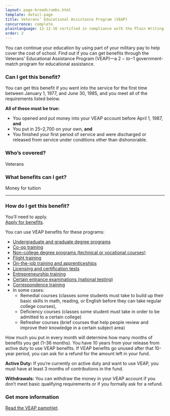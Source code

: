 ```yaml
---
layout: page-breadcrumbs.html
template: detail-page
title: Veterans’ Educational Assistance Program (VEAP)
concurrence: complete
plainlanguage: 12-12-16 certified in compliance with the Plain Writing Act
order: 3
---
```


<div class="va-introtext">

You can continue your education by using part of your military pay to help cover the cost of school. Find out if you can get benefits through the Veterans' Educational Assistance Program (VEAP)—a $2-to-$1 government-match program for educational assistance.

</div>

<div class="feature" markdown="1">

### Can I get this benefit?

You can get this benefit if you went into the service for the first time between January 1, 1977, and June 30, 1985, and you meet all of the requirements listed below.

**All of these must be true:**
  - You opened and put money into your VEAP account before April 1, 1987, **and**
  - You put in $25–$2,700 on your own, **and**
  - You finished your first period of service and were discharged or released from service under conditions other than dishonorable.

### Who’s covered?
Veterans
</div>

### What benefits can I get?
Money for tuition

------

### How do I get this benefit?

You’ll need to apply. <br>
[Apply for benefits](/education/apply-for-education-benefits/). 

You can use VEAP benefits for these programs:

- [Undergraduate and graduate degree programs](/education/gi-bill/higher-learning/)
- [Co-op training](/education/work-learn/co-op-training/)
- [Non-college degree programs (technical or vocational courses)](/education/work-learn/non-college-degree-program/)
- [Flight training](/education/advanced-training-and-certifications/flight-training/)
- [On-the-job training and apprenticeships](/education/work-learn/job-and-apprenticeship/)
- [Licensing and certification tests](/education/advanced-training-and-certifications/licensing-certification/)
- [Entrepreneurship training](/education/advanced-training-and-certifications/entrepreneurship-training/)
- [Certain entrance examinations (national testing)](/education/advanced-training-and-certifications/national-testing-program/)
- [Correspondence training](/education/work-learn/non-traditional/correspondence-training/)
- In some cases:
  - Remedial courses (classes some students must take to build up their basic skills in math, reading, or English before they can take regular college courses),
  - Deficiency courses (classes some student must take in order to be admitted to a certain college)
  - Refresher courses (brief courses that help people review and improve their knowledge in a certain subject area)

How much you put in every month will determine how many months of benefits you get (1–36 months). You have 10 years from your release from active duty to use VEAP benefits. If VEAP benefits go unused after that 10-year period, you can ask for a refund for the amount left in your fund.

**Active Duty:**
If you’re currently on active duty and want to use VEAP, you must have at least 3 months of contributions in the fund.

**Withdrawals:**
You can withdraw the money in your VEAP account if you don’t meet basic qualifying requirements or if you formally ask for a refund.


### Get more information
[Read the VEAP pamphlet](https://www.benefits.va.gov/gibill/docs/pamphlets/ch32_pamphlet.pdf).
